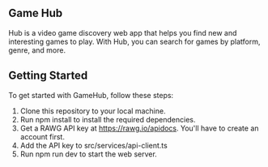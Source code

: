 ## Game Hub

Hub is a video game discovery web app that helps you find new and interesting games to play. With Hub, you can search for games by platform, genre, and more.

## Getting Started

To get started with GameHub, follow these steps:
1. Clone this repository to your local machine.
2. Run npm install to install the required dependencies.
3. Get a RAWG API key at https://rawg.io/apidocs. You'll have to create an account first.
4. Add the API key to src/services/api-client.ts
5. Run npm run dev to start the web server.
